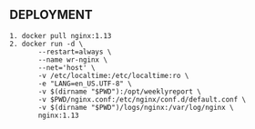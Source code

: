 ## DEPLOYMENT

    1. docker pull nginx:1.13
    2. docker run -d \
           --restart=always \
           --name wr-nginx \
           --net='host' \
           -v /etc/localtime:/etc/localtime:ro \
           -e "LANG=en_US.UTF-8" \
           -v $(dirname "$PWD"):/opt/weeklyreport \
           -v $PWD/nginx.conf:/etc/nginx/conf.d/default.conf \
           -v $(dirname "$PWD")/logs/nginx:/var/log/nginx \
           nginx:1.13
